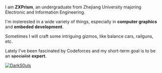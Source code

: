 I am **ZXPrism**, an undergraduate from Zhejiang University majoring Electronic and Information Engineering.

I'm insterested in a wide variety of things, especially in **computer graphics** and **embeded development**.

Sometimes I will craft some intriguing gizmos, like balance cars, railguns, etc.

Lately I've been fascinated by Codeforces and my short-term goal is to be an ~~specialist~~ **expert**.

[![DarkS0uls](https://img.shields.io/badge/DarkS0uls-SPECIALIST_1423-03a89e?style=for-the-badge)](https://codeforces.com/profile/DarkS0uls)
